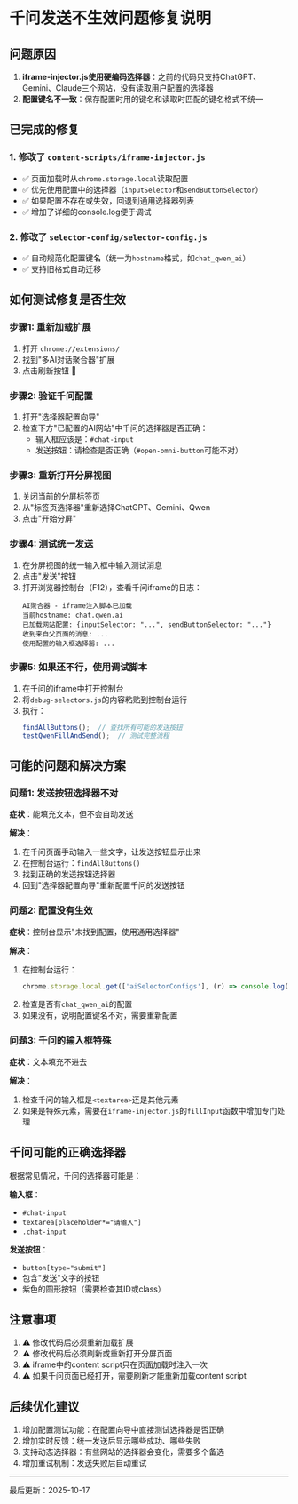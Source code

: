 # 千问发送不生效问题修复说明

## 问题原因

1. **iframe-injector.js使用硬编码选择器**：之前的代码只支持ChatGPT、Gemini、Claude三个网站，没有读取用户配置的选择器
2. **配置键名不一致**：保存配置时用的键名和读取时匹配的键名格式不统一

## 已完成的修复

### 1. 修改了 `content-scripts/iframe-injector.js`
- ✅ 页面加载时从`chrome.storage.local`读取配置
- ✅ 优先使用配置中的选择器（`inputSelector`和`sendButtonSelector`）
- ✅ 如果配置不存在或失效，回退到通用选择器列表
- ✅ 增加了详细的console.log便于调试

### 2. 修改了 `selector-config/selector-config.js`
- ✅ 自动规范化配置键名（统一为`hostname`格式，如`chat_qwen_ai`）
- ✅ 支持旧格式自动迁移

## 如何测试修复是否生效

### 步骤1: 重新加载扩展
1. 打开 `chrome://extensions/`
2. 找到"多AI对话聚合器"扩展
3. 点击刷新按钮 🔄

### 步骤2: 验证千问配置
1. 打开"选择器配置向导"
2. 检查下方"已配置的AI网站"中千问的选择器是否正确：
   - 输入框应该是：`#chat-input`
   - 发送按钮：请检查是否正确（`#open-omni-button`可能不对）

### 步骤3: 重新打开分屏视图
1. 关闭当前的分屏标签页
2. 从"标签页选择器"重新选择ChatGPT、Gemini、Qwen
3. 点击"开始分屏"

### 步骤4: 测试统一发送
1. 在分屏视图的统一输入框中输入测试消息
2. 点击"发送"按钮
3. 打开浏览器控制台（F12），查看千问iframe的日志：
   ```
   AI聚合器 - iframe注入脚本已加载
   当前hostname: chat.qwen.ai
   已加载网站配置: {inputSelector: "...", sendButtonSelector: "..."}
   收到来自父页面的消息: ...
   使用配置的输入框选择器: ...
   ```

### 步骤5: 如果还不行，使用调试脚本
1. 在千问的iframe中打开控制台
2. 将`debug-selectors.js`的内容粘贴到控制台运行
3. 执行：
   ```javascript
   findAllButtons();  // 查找所有可能的发送按钮
   testQwenFillAndSend();  // 测试完整流程
   ```

## 可能的问题和解决方案

### 问题1: 发送按钮选择器不对
**症状**：能填充文本，但不会自动发送

**解决**：
1. 在千问页面手动输入一些文字，让发送按钮显示出来
2. 在控制台运行：`findAllButtons()`
3. 找到正确的发送按钮选择器
4. 回到"选择器配置向导"重新配置千问的发送按钮

### 问题2: 配置没有生效
**症状**：控制台显示"未找到配置，使用通用选择器"

**解决**：
1. 在控制台运行：
   ```javascript
   chrome.storage.local.get(['aiSelectorConfigs'], (r) => console.log(r))
   ```
2. 检查是否有`chat_qwen_ai`的配置
3. 如果没有，说明配置键名不对，需要重新配置

### 问题3: 千问的输入框特殊
**症状**：文本填充不进去

**解决**：
1. 检查千问的输入框是`<textarea>`还是其他元素
2. 如果是特殊元素，需要在`iframe-injector.js`的`fillInput`函数中增加专门处理

## 千问可能的正确选择器

根据常见情况，千问的选择器可能是：

**输入框**：
- `#chat-input`
- `textarea[placeholder*="请输入"]`
- `.chat-input`

**发送按钮**：
- `button[type="submit"]`
- 包含"发送"文字的按钮
- 紫色的圆形按钮（需要检查其ID或class）

## 注意事项

1. ⚠️ 修改代码后必须重新加载扩展
2. ⚠️ 修改代码后必须刷新或重新打开分屏页面
3. ⚠️ iframe中的content script只在页面加载时注入一次
4. ⚠️ 如果千问页面已经打开，需要刷新才能重新加载content script

## 后续优化建议

1. 增加配置测试功能：在配置向导中直接测试选择器是否正确
2. 增加实时反馈：统一发送后显示哪些成功、哪些失败
3. 支持动态选择器：有些网站的选择器会变化，需要多个备选
4. 增加重试机制：发送失败后自动重试

---
最后更新：2025-10-17

